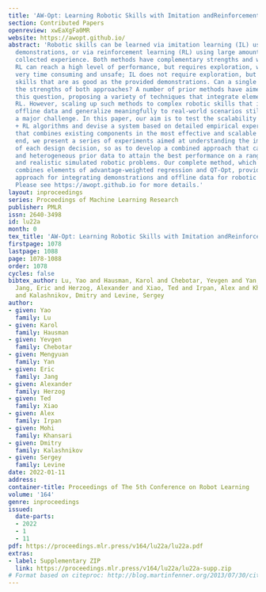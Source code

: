 ```yaml
---
title: 'AW-Opt: Learning Robotic Skills with Imitation andReinforcement at Scale'
section: Contributed Papers
openreview: xwEaXgFa0MR
website: https://awopt.github.io/
abstract: 'Robotic skills can be learned via imitation learning (IL) using user-provided
  demonstrations, or via reinforcement learning (RL) using large amounts of autonomously
  collected experience. Both methods have complementary strengths and weaknesses:
  RL can reach a high level of performance, but requires exploration, which can be
  very time consuming and unsafe; IL does not require exploration, but only learns
  skills that are as good as the provided demonstrations. Can a single method combine
  the strengths of both approaches? A number of prior methods have aimed to address
  this question, proposing a variety of techniques that integrate elements of IL and
  RL. However, scaling up such methods to complex robotic skills that integrate diverse
  offline data and generalize meaningfully to real-world scenarios still presents
  a major challenge. In this paper, our aim is to test the scalability of prior IL
  + RL algorithms and devise a system based on detailed empirical experimentation
  that combines existing components in the most effective and scalable way.  To that
  end, we present a series of experiments aimed at understanding the implications
  of each design decision, so as to develop a combined approach that can utilize demonstrations
  and heterogeneous prior data to attain the best performance on a range of real-world
  and realistic simulated robotic problems. Our complete method, which we call AW-Opt,
  combines elements of advantage-weighted regression and QT-Opt, providing a unified
  approach for integrating demonstrations and offline data for robotic manipulation.
  Please see https://awopt.github.io for more details.'
layout: inproceedings
series: Proceedings of Machine Learning Research
publisher: PMLR
issn: 2640-3498
id: lu22a
month: 0
tex_title: 'AW-Opt: Learning Robotic Skills with Imitation andReinforcement at Scale'
firstpage: 1078
lastpage: 1088
page: 1078-1088
order: 1078
cycles: false
bibtex_author: Lu, Yao and Hausman, Karol and Chebotar, Yevgen and Yan, Mengyuan and
  Jang, Eric and Herzog, Alexander and Xiao, Ted and Irpan, Alex and Khansari, Mohi
  and Kalashnikov, Dmitry and Levine, Sergey
author:
- given: Yao
  family: Lu
- given: Karol
  family: Hausman
- given: Yevgen
  family: Chebotar
- given: Mengyuan
  family: Yan
- given: Eric
  family: Jang
- given: Alexander
  family: Herzog
- given: Ted
  family: Xiao
- given: Alex
  family: Irpan
- given: Mohi
  family: Khansari
- given: Dmitry
  family: Kalashnikov
- given: Sergey
  family: Levine
date: 2022-01-11
address:
container-title: Proceedings of The 5th Conference on Robot Learning
volume: '164'
genre: inproceedings
issued:
  date-parts:
  - 2022
  - 1
  - 11
pdf: https://proceedings.mlr.press/v164/lu22a/lu22a.pdf
extras:
- label: Supplementary ZIP
  link: https://proceedings.mlr.press/v164/lu22a/lu22a-supp.zip
# Format based on citeproc: http://blog.martinfenner.org/2013/07/30/citeproc-yaml-for-bibliographies/
---
```

